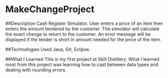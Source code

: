 # MakeChangeProject


##Description
Cash Register Simulator. User enters a price of an item then enters the amount tendered by the customer. The simulator will calculate the exact change to return to the customer. An error message will be displayed if the tender is short in amount needed for the price of the item.  

##Technologies Used
Java, Git, Eclipse.

##What I Learned
This is my first project at Skill Distillery. What I learned most from this project was learning how to cast between data types and dealing with rounding errors.
